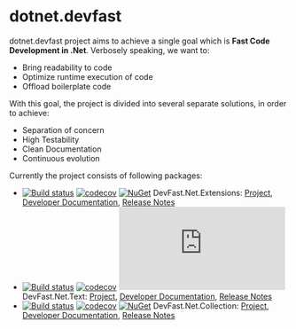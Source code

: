 # dotnet.devfast
dotnet.devfast project aims to achieve a single goal which is <strong>Fast Code Development in .Net</strong>. Verbosely speaking, we want to:

- Bring readability to code
- Optimize runtime execution of code
- Offload boilerplate code

With this goal, the project is divided into several separate solutions, in order to achieve:

- Separation of concern
- High Testability
- Clean Documentation
- Continuous evolution

Currently the project consists of following packages:
 - [![Build status](https://ci.appveyor.com/api/projects/status/7naggm2lvjcikgn2?svg=true)](https://ci.appveyor.com/project/samaysar/devfast-dotnet-extensions) [![codecov](https://codecov.io/gh/samaysar/dotnet.devfast.extensions/graph/badge.svg?token=7DXJsSSBLm)](https://codecov.io/gh/samaysar/dotnet.devfast.extensions) [![NuGet](https://img.shields.io/nuget/dt/DevFast.Net.Extensions)](https://www.nuget.org/packages/DevFast.Net.Extensions) DevFast.Net.Extensions: [Project](https://github.com/samaysar/dotnet.devfast.extensions), [Developer Documentation](https://github.com/samaysar/dotnet.devfast.extensions/blob/master/docs/index.md 'index'), [Release Notes](https://raw.githubusercontent.com/samaysar/dotnet.devfast.extensions/master/ReleaseNotes.txt)
 - [![Build status](https://ci.appveyor.com/api/projects/status/90ghvu430nqogkxk?svg=true)](https://ci.appveyor.com/project/samaysar/dotnet-devfast-text) [![codecov](https://codecov.io/gh/samaysar/dotnet.devfast.text/graph/badge.svg?token=DUqJ3FWogd)](https://codecov.io/gh/samaysar/dotnet.devfast.text) [![NuGet](https://img.shields.io/nuget/dt/DevFast.Net.Text)](https://www.nuget.org/packages/DevFast.Net.Text) DevFast.Net.Text: [Project](https://github.com/samaysar/dotnet.devfast.text), [Developer Documentation](https://github.com/samaysar/dotnet.devfast.text/blob/master/docs/index.md 'index'), [Release Notes](https://raw.githubusercontent.com/samaysar/dotnet.devfast.text/master/ReleaseNotes.txt)
 - [![Build status](https://ci.appveyor.com/api/projects/status/ypdbyguqhw6yn59t?svg=true)](https://ci.appveyor.com/project/samaysar/dotnet-devfast-collection) [![codecov](https://codecov.io/gh/samaysar/dotnet.devfast.collection/graph/badge.svg?token=QUy5DcVMGS)](https://codecov.io/gh/samaysar/dotnet.devfast.collection) [![NuGet](https://img.shields.io/nuget/dt/DevFast.Net.Collection)](https://www.nuget.org/packages/DevFast.Net.Collection) DevFast.Net.Collection: [Project](https://github.com/samaysar/dotnet.devfast.collection), [Developer Documentation](https://github.com/samaysar/dotnet.devfast.collection/blob/master/docs/index.md 'index'), [Release Notes](https://raw.githubusercontent.com/samaysar/dotnet.devfast.collection/master/ReleaseNotes.txt)

